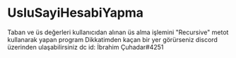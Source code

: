 # UsluSayiHesabiYapma
Taban ve üs değerleri kullanıcıdan alınan üs alma işlemini "Recursive" metot kullanarak yapan program
Dikkatimden kaçan bir yer görürseniz discord üzerinden ulaşabilirsiniz  dc id: İbrahim Çuhadar#4251
